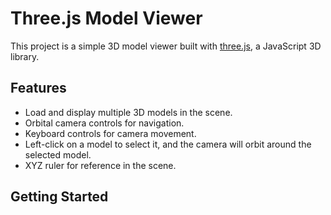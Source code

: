 # Three.js Model Viewer

This project is a simple 3D model viewer built with [three.js](https://threejs.org/), a JavaScript 3D library.

## Features

- Load and display multiple 3D models in the scene.
- Orbital camera controls for navigation.
- Keyboard controls for camera movement.
- Left-click on a model to select it, and the camera will orbit around the selected model.
- XYZ ruler for reference in the scene.

## Getting Started
